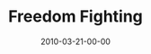 ---
layout: message
category: message
series: "Free"
title: "Freedom Fighting"
date: 2010-03-21-00-00
message_id: 609
---